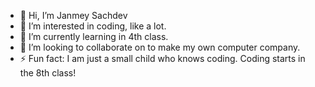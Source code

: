 - 👋 Hi, I’m Janmey Sachdev
- 👀 I’m interested in coding, like a lot.
- 🌱 I’m currently learning in 4th class. 
- 💞️ I’m looking to collaborate on to make my own computer company. 
- ⚡ Fun fact: I am just a small child who knows coding. Coding starts in the 8th class!

<!---
Janmey-Sachdev/Janmey-Sachdev is a ✨ special ✨ repository because its `README.md` (this file) appears on your GitHub profile.
You can click the Preview link to take a look at your changes.
--->
